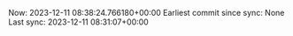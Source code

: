 Now: 2023-12-11 08:38:24.766180+00:00 Earliest commit since sync: None Last sync: 2023-12-11 08:31:07+00:00
